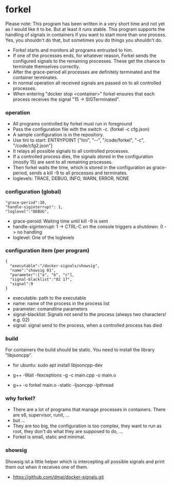 # forkel

Please note: This program has been written in a very short time and not yet as I would like it to be. But at least it runs stable.
This program supports the handling of signals in containers if you want to start more than one process. Yes, you shouldn't do that, but sometimes you do things you shouldn't do. 
- Forkel starts and monitors all programs entrusted to him.
- If one of the processes ends, for whatever reason, Forkel sends the configured signals to the remaining processes. These get the chance to terminate themselves correctly. 
- After the grace-period all processes are definitely terminated and the container terminates.
- In normal operation all received signals are passed on to all controlled processes.
- When entering "docker stop \<container\>" forkel ensures that each process receives the signal "15 -> SIGTerminated".

### operation
- All programs controlled by forkel must run in foreground
- Pass the configuration file with the switch -c. (forkel -c cfg.json)
- A sample configuration is in the repository.
- Use tini to start: ENTRYPOINT ["tini", "--", "/code/forkel", "-c", "/code/cfg2.json"]
- It relays all possible signals to all controlled processes.
- If a controlled process dies, the signals stored in the configuration (mostly 15) are sent to all remaining processes.
- Then forkel waits the time, which is stored in the configuration as grace-period, sends a kill -9 to all processes and terminates.
- loglevels: TRACE, DEBUG, INFO, WARN, ERROR, NONE

### configuration (global)
    "grace-period":10,
    "handle-siginterrupt": 1,
    "loglevel":"DEBUG",
- grace-peroid: Waiting time until kill -9 is sent
- handle-siginterrupt: 1 -> CTRL-C on the console triggers a shutdown. 0 -> no handling
- loglevel: One of the loglevels

### configuration item (per program)
    {
      "executable":"/docker-signals/showsig",
      "name":"showsig 01",
      "parameter":["a", "b", "c"],
      "signal-blacklist":"02 17",
      "signal":9
    }

- executable: path to the executable
- name: name of the process in the process list
- parameter: comandline parameters
- signal-blacklist: Signals not send to the process (always two characters! e.g. 02)
- signal: signal send to the process, when a controlled process has died

### build
For containers the build should be static.
You need to install the library "libjsoncpp".

- for ubuntu: sudo apt install libjsoncpp-dev

- g++ -Wall -fexceptions -g  -c main.cpp -o main.o
- g++  -o forkel main.o  -static  -ljsoncpp -lpthread

### why forkel?
- There are a lot of programs that manage processes in containers. There are s6, supervisor, runit, ...
- but ...
- They are too big, the configuration is too complex, they want to run as root, they don't do what they are supposed to do, ...
- Forkel is small, static and minimal.

### showsig
Showsig ist a little helper which is intercepting all possible signals and print them out when it receives one of them.
- https://github.com/dmaj/docker-signals.git
